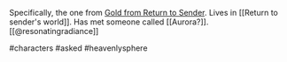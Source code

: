 Specifically, the one from [Gold from Return to Sender](https://pokepasta.fandom.com/wiki/Return_to_Sender). Lives in [[Return to sender's world]]. Has met someone called [[Aurora?]]. [[@resonatingradiance]]

#characters #asked #heavenlysphere 